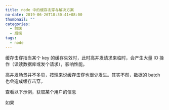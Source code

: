 ```yaml
---
title: node 中的缓存击穿与解决方案
no-date: 2019-06-26T18:30:41+08:00
thumbnail: ""
categories:
  - 前端
  - 后端
tags:
  - node
---
```


缓存击穿指当某个 key 的缓存失效时，此时高并发请求来临时，会产生大量 IO 操作（读读数据库或发个请求），影响性能。

高并发场景并不多见，按理来说缓存击穿也很少发生。其实不然，数据的 batch 也会造成缓存击穿。

查看以下示例，获取某个用户的信息

如果
